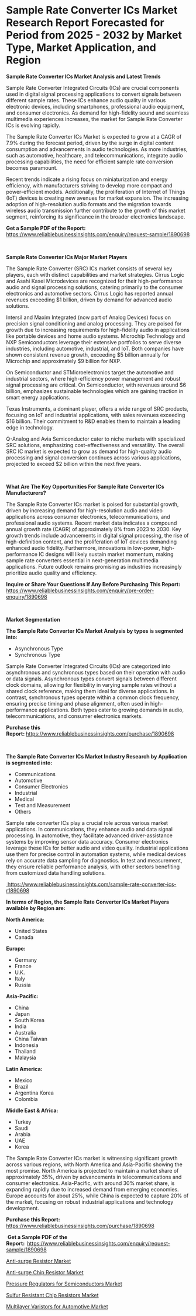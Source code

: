 <p><h1>Sample Rate Converter ICs Market Research Report Forecasted for Period from 2025 -  2032 by Market Type, Market Application, and Region</h1></p><p><strong>Sample Rate Converter ICs Market Analysis and Latest Trends</strong></p>
<p><p>Sample Rate Converter Integrated Circuits (ICs) are crucial components used in digital signal processing applications to convert signals between different sample rates. These ICs enhance audio quality in various electronic devices, including smartphones, professional audio equipment, and consumer electronics. As demand for high-fidelity sound and seamless multimedia experiences increases, the market for Sample Rate Converter ICs is evolving rapidly.</p><p>The Sample Rate Converter ICs Market is expected to grow at a CAGR of 7.9% during the forecast period, driven by the surge in digital content consumption and advancements in audio technologies. As more industries, such as automotive, healthcare, and telecommunications, integrate audio processing capabilities, the need for efficient sample rate conversion becomes paramount.</p><p>Recent trends indicate a rising focus on miniaturization and energy efficiency, with manufacturers striving to develop more compact and power-efficient models. Additionally, the proliferation of Internet of Things (IoT) devices is creating new avenues for market expansion. The increasing adoption of high-resolution audio formats and the migration towards wireless audio transmission further contribute to the growth of this market segment, reinforcing its significance in the broader electronics landscape.</p></p>
<p><strong>Get a Sample PDF of the Report:&nbsp;</strong> <a href="https://www.reliablebusinessinsights.com/enquiry/request-sample/1890698?utm_campaign=100&utm_medium=2&utm_source=Github&utm_content=ia&utm_term=07042025&utm_id=sample-rate-converter-ics">https://www.reliablebusinessinsights.com/enquiry/request-sample/1890698</a></p>
<p>&nbsp;</p>
<p><strong>Sample Rate Converter ICs Major Market Players</strong></p>
<p><p>The Sample Rate Converter (SRC) ICs market consists of several key players, each with distinct capabilities and market strategies. Cirrus Logic and Asahi Kasei Microdevices are recognized for their high-performance audio and signal processing solutions, catering primarily to the consumer electronics and automotive sectors. Cirrus Logic has reported annual revenues exceeding $1 billion, driven by demand for advanced audio solutions.</p><p>Intersil and Maxim Integrated (now part of Analog Devices) focus on precision signal conditioning and analog processing. They are poised for growth due to increasing requirements for high-fidelity audio in applications like portable devices and home audio systems. Microchip Technology and NXP Semiconductors leverage their extensive portfolios to serve diverse industries, including automotive, industrial, and IoT. Both companies have shown consistent revenue growth, exceeding $5 billion annually for Microchip and approximately $9 billion for NXP.</p><p>On Semiconductor and STMicroelectronics target the automotive and industrial sectors, where high-efficiency power management and robust signal processing are critical. On Semiconductor, with revenues around $6 billion, emphasizes sustainable technologies which are gaining traction in smart energy applications.</p><p>Texas Instruments, a dominant player, offers a wide range of SRC products, focusing on IoT and industrial applications, with sales revenues exceeding $16 billion. Their commitment to R&D enables them to maintain a leading edge in technology.</p><p>Q-Analog and Avia Semiconductor cater to niche markets with specialized SRC solutions, emphasizing cost-effectiveness and versatility. The overall SRC IC market is expected to grow as demand for high-quality audio processing and signal conversion continues across various applications, projected to exceed $2 billion within the next five years.</p></p>
<p>&nbsp;</p>
<p><strong>What Are The Key Opportunities For Sample Rate Converter ICs Manufacturers?</strong></p>
<p><p>The Sample Rate Converter ICs market is poised for substantial growth, driven by increasing demand for high-resolution audio and video applications across consumer electronics, telecommunications, and professional audio systems. Recent market data indicates a compound annual growth rate (CAGR) of approximately 8% from 2023 to 2030. Key growth trends include advancements in digital signal processing, the rise of high-definition content, and the proliferation of IoT devices demanding enhanced audio fidelity. Furthermore, innovations in low-power, high-performance IC designs will likely sustain market momentum, making sample rate converters essential in next-generation multimedia applications. Future outlook remains promising as industries increasingly prioritize audio quality and efficiency.</p></p>
<p><strong>Inquire or Share Your Questions If Any Before Purchasing This Report:</strong> <a href="https://www.reliablebusinessinsights.com/enquiry/pre-order-enquiry/1890698?utm_campaign=100&utm_medium=2&utm_source=Github&utm_content=ia&utm_term=07042025&utm_id=sample-rate-converter-ics">https://www.reliablebusinessinsights.com/enquiry/pre-order-enquiry/1890698</a></p>
<p>&nbsp;</p>
<p><strong>Market Segmentation</strong></p>
<p><strong>The Sample Rate Converter ICs Market Analysis by types is segmented into:</strong></p>
<p><ul><li>Asynchronous Type</li><li>Synchronous Type</li></ul></p>
<p><p>Sample Rate Converter Integrated Circuits (ICs) are categorized into asynchronous and synchronous types based on their operation with audio or data signals. Asynchronous types convert signals between different clock domains, allowing for flexibility in varying sample rates without a shared clock reference, making them ideal for diverse applications. In contrast, synchronous types operate within a common clock frequency, ensuring precise timing and phase alignment, often used in high-performance applications. Both types cater to growing demands in audio, telecommunications, and consumer electronics markets.</p></p>
<p><strong>Purchase this Report:&nbsp;</strong><a href="https://www.reliablebusinessinsights.com/purchase/1890698?utm_campaign=100&utm_medium=2&utm_source=Github&utm_content=ia&utm_term=07042025&utm_id=sample-rate-converter-ics">https://www.reliablebusinessinsights.com/purchase/1890698</a></p>
<p>&nbsp;</p>
<p><strong>The Sample Rate Converter ICs Market Industry Research by Application is segmented into:</strong></p>
<p><ul><li>Communications</li><li>Automotive</li><li>Consumer Electronics</li><li>Industrial</li><li>Medical</li><li>Test and Measurement</li><li>Others</li></ul></p>
<p><p>Sample rate converter ICs play a crucial role across various market applications. In communications, they enhance audio and data signal processing. In automotive, they facilitate advanced driver-assistance systems by improving sensor data accuracy. Consumer electronics leverage these ICs for better audio and video quality. Industrial applications use them for precise control in automation systems, while medical devices rely on accurate data sampling for diagnostics. In test and measurement, they ensure reliable performance analysis, with other sectors benefiting from customized data handling solutions.</p></p>
<p><a href="https://www.reliablebusinessinsights.com/sample-rate-converter-ics-r1890698?utm_campaign=100&utm_medium=2&utm_source=Github&utm_content=ia&utm_term=07042025&utm_id=sample-rate-converter-ics">&nbsp;https://www.reliablebusinessinsights.com/sample-rate-converter-ics-r1890698</a></p>
<p><strong>In terms of Region, the Sample Rate Converter ICs Market Players available by Region are:</strong></p>
<p>
    <p> <strong> North America: </strong>
        <ul>
            <li>United States</li>
            <li>Canada</li>
        </ul>
        </p> 
    <p> <strong> Europe: </strong>
        <ul>
            <li>Germany</li>
            <li>France</li>
            <li>U.K.</li>
            <li>Italy</li>
            <li>Russia</li>
        </ul>
        </p> 
    <p> <strong> Asia-Pacific: </strong>
        <ul>
            <li>China</li>
            <li>Japan</li>
            <li>South Korea</li>
            <li>India</li>
            <li>Australia</li>
            <li>China Taiwan</li>
            <li>Indonesia</li>
            <li>Thailand</li>
            <li>Malaysia</li>
        </ul>
        </p> 
    <p> <strong> Latin America: </strong>
        <ul>
            <li>Mexico</li>
            <li>Brazil</li>
            <li>Argentina Korea</li>
            <li>Colombia</li>
        </ul>
        </p> 
    <p> <strong> Middle East & Africa: </strong>
        <ul>
            <li>Turkey</li>
            <li>Saudi</li>
            <li>Arabia</li>
            <li>UAE</li>
            <li>Korea</li>
        </ul>
    </p>
    </p>
<p><p>The Sample Rate Converter ICs market is witnessing significant growth across various regions, with North America and Asia-Pacific showing the most promise. North America is projected to maintain a market share of approximately 35%, driven by advancements in telecommunications and consumer electronics. Asia-Pacific, with around 30% market share, is expanding rapidly due to increased demand from emerging economies. Europe accounts for about 25%, while China is expected to capture 20% of the market, focusing on robust industrial applications and technology development.</p></p>
<p><strong>Purchase this Report: </strong><a href="https://www.reliablebusinessinsights.com/purchase/1890698?utm_campaign=100&utm_medium=2&utm_source=Github&utm_content=ia&utm_term=07042025&utm_id=sample-rate-converter-ics">https://www.reliablebusinessinsights.com/purchase/1890698</a></p>
<p>&nbsp;<strong>Get a Sample PDF of the Report:&nbsp;&nbsp;</strong><a href="https://www.reliablebusinessinsights.com/enquiry/request-sample/1890698?utm_campaign=100&utm_medium=2&utm_source=Github&utm_content=ia&utm_term=07042025&utm_id=sample-rate-converter-ics">https://www.reliablebusinessinsights.com/enquiry/request-sample/1890698</a></p>
<p><strong></strong></p>
<p><p><a href="https://github.com/cordaysamaya/Market-Research-Report-List-1/blob/main/anti-surge-resistor-market.md?utm_campaign=100&utm_medium=2&utm_source=Github&utm_content=ia&utm_term=07042025&utm_id=sample-rate-converter-ics">Anti-surge Resistor Market</a></p><p><a href="https://github.com/botocniveda/Market-Research-Report-List-1/blob/main/anti-surge-chip-resistor-market.md?utm_campaign=100&utm_medium=2&utm_source=Github&utm_content=ia&utm_term=07042025&utm_id=sample-rate-converter-ics">Anti-surge Chip Resistor Market</a></p><p><a href="https://github.com/muoioconzej8/Market-Research-Report-List-1/blob/main/pressure-regulators-for-semiconductors-market.md?utm_campaign=100&utm_medium=2&utm_source=Github&utm_content=ia&utm_term=07042025&utm_id=sample-rate-converter-ics">Pressure Regulators for Semiconductors Market</a></p><p><a href="https://github.com/obajimlaweh59/Market-Research-Report-List-1/blob/main/sulfur-resistant-chip-resistors-market.md?utm_campaign=100&utm_medium=2&utm_source=Github&utm_content=ia&utm_term=07042025&utm_id=sample-rate-converter-ics">Sulfur Resistant Chip Resistors Market</a></p><p><a href="https://github.com/kuciakkukalo/Market-Research-Report-List-1/blob/main/multilayer-varistors-for-automotive-market.md?utm_campaign=100&utm_medium=2&utm_source=Github&utm_content=ia&utm_term=07042025&utm_id=sample-rate-converter-ics">Multilayer Varistors for Automotive Market</a></p></p>